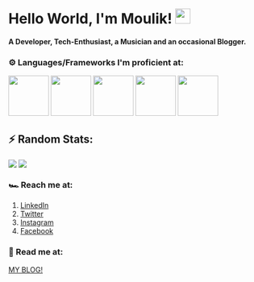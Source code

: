 # Hello World, I'm Moulik! <img src="https://raw.githubusercontent.com/moulikchaturvedi/MoulikChaturvedi/master/GIFs/hi.gif" width="30px">
#### A Developer, Tech-Enthusiast, a Musician and an occasional Blogger.

### :gear: Languages/Frameworks I'm proficient at:
<img src="https://1000logos.net/wp-content/uploads/2020/09/Java-Logo.png" height="80px" width="80px"> <img src="https://cdn.iconscout.com/icon/free/png-512/c-programming-569564.png" height="80px" width="80px"> <img src="https://qph.fs.quoracdn.net/main-qimg-28cadbd02699c25a88e5c78d73c7babc" height="80px" width="80px"> <img src="https://seeklogo.com/images/D/dart-logo-FDA1939EC4-seeklogo.com.png" height="80px" width="80px"> <img src="https://strattonapps.com/wp-content/uploads/2020/02/flutter-logo-5086DD11C5-seeklogo.com_.png" height="80px" width="80px">

## :zap: Random Stats:
<img align="center" src="https://github-readme-stats.vercel.app/api//?username=moulikchaturvedi&theme=cobalt" />
<img align="center" src="https://github-readme-stats.vercel.app/api/top-langs/?username=moulikchaturvedi&theme=cobalt&layout=compact" /> 

### :racing_car: Reach me at:
1. [LinkedIn](https://www.linkedin.com/in/moulik-chaturvedi-7b7aab157/)
2. [Twitter](https://twitter.com/c_moulik)
3. [Instagram](https://www.instagram.com/multidimensionalspacesnake/)
4. [Facebook](https://www.facebook.com/moulik.chaturvedi/)

### :book: Read me at:
[MY BLOG!](https://moulik793685946.wordpress.com/)

